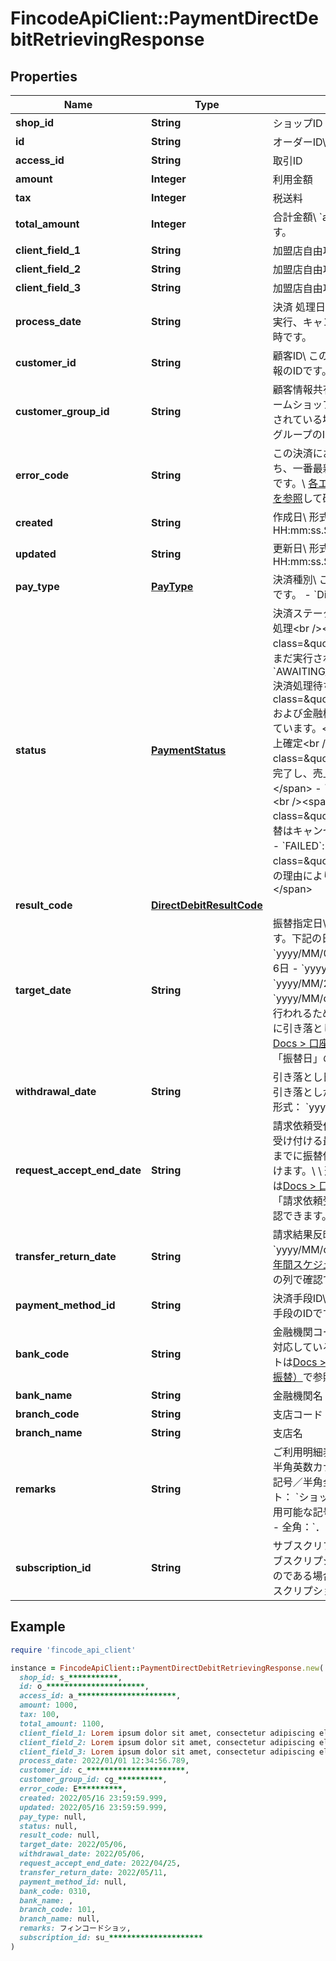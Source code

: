 # FincodeApiClient::PaymentDirectDebitRetrievingResponse

## Properties

| Name | Type | Description | Notes |
| ---- | ---- | ----------- | ----- |
| **shop_id** | **String** | ショップID  | [optional] |
| **id** | **String** | オーダーID\\ 決済情報のIDです。  | [optional] |
| **access_id** | **String** | 取引ID  | [optional] |
| **amount** | **Integer** | 利用金額  | [optional] |
| **tax** | **Integer** | 税送料  | [optional] |
| **total_amount** | **Integer** | 合計金額\\ &#x60;amount&#x60;と&#x60;tax&#x60;の合計値です。  | [optional] |
| **client_field_1** | **String** | 加盟店自由項目 1  | [optional] |
| **client_field_2** | **String** | 加盟店自由項目 2  | [optional] |
| **client_field_3** | **String** | 加盟店自由項目 3  | [optional] |
| **process_date** | **String** | 決済 処理日時\\ 決済の各種処理（決済実行、キャンセルなど）が行われた日時です。  | [optional] |
| **customer_id** | **String** | 顧客ID\\ この決済の請求先となる顧客情報のIDです。  | [optional] |
| **customer_group_id** | **String** | 顧客情報共有グループID\\ プラットフォームショップにおいて顧客情報が共有されている場合、顧客が所属する共有グループのIDです。  | [optional] |
| **error_code** | **String** | この決済において発生したエラーのうち、一番最新のエラーのエラーコードです。\\ [各エラーコードの定義はこちらを参照](https://docs.fincode.jp/develop_support/error)して確認できます。  | [optional] |
| **created** | **String** | 作成日\\ 形式：&#x60;yyyy/MM/dd HH:mm:ss.SSS&#x60;  | [optional] |
| **updated** | **String** | 更新日\\ 形式：&#x60;yyyy/MM/dd HH:mm:ss.SSS&#x60;  | [optional] |
| **pay_type** | [**PayType**](PayType.md) | 決済種別\\ この決済で利用する決済手段です。  - &#x60;Directdebit&#x60;: 口座振替  | [optional] |
| **status** | [**PaymentStatus**](PaymentStatus.md) | 決済ステータス  - &#x60;UNPROCESSED&#x60;: 未処理&lt;br /&gt;&lt;span class&#x3D;\&quot;smallText\&quot;&gt;振替はまだ実行されていません。&lt;/span&gt; - &#x60;AWAITING_PAYMENT_APPROVAL&#x60;: 決済処理待ち&lt;br /&gt;&lt;span class&#x3D;\&quot;smallText\&quot;&gt;fincodeおよび金融機関による振替処理を待っています。&lt;/span&gt; - &#x60;CAPTURED&#x60;: 売上確定&lt;br /&gt;&lt;span class&#x3D;\&quot;smallText\&quot;&gt;振替が完了し、売上が確定しています。&lt;/span&gt; - &#x60;CANCELED&#x60;: キャンセル&lt;br /&gt;&lt;span class&#x3D;\&quot;smallText\&quot;&gt;この振替はキャンセルされました。&lt;/span&gt; - &#x60;FAILED&#x60;: 請求失敗&lt;br /&gt;&lt;span class&#x3D;\&quot;smallText\&quot;&gt;何らかの理由により振替に失敗しました。&lt;/span&gt;  | [optional] |
| **result_code** | [**DirectDebitResultCode**](DirectDebitResultCode.md) |  | [optional] |
| **target_date** | **String** | 振替指定日\\ 振替を行う日を指定します。下記の日付を指定できます。  - &#x60;yyyy/MM/05&#x60;: 5日 - &#x60;yyyy/MM/06&#x60;: 6日 - &#x60;yyyy/MM/23&#x60;: 23日 - &#x60;yyyy/MM/27&#x60;: 27日  形式： &#x60;yyyy/MM/dd&#x60;\\ 実際の振替は営業日に行われるため、必ずしも指定した日付に引き落としはされません。\\ 詳細は[Docs &gt; 口座振替年間スケジュール](https://docs.fincode.jp/payment/directdebit/schedule)の「振替日」の列で確認できます。  | [optional] |
| **withdrawal_date** | **String** | 引き落とし日\\ 実際に購入者の口座から引き落としが行われた実績日です。\\ \\ 形式： &#x60;yyyy/MM/dd&#x60;  | [optional] |
| **request_accept_end_date** | **String** | 請求依頼受付期間 終了日\\ 振替依頼を受け付ける最終日。この日付の23:59までに振替依頼（決済実行）を受け付けます。\\ \\ 形式： &#x60;yyyy/MM/dd&#x60;\\ 詳細は[Docs &gt; 口座振替年間スケジュール](https://docs.fincode.jp/payment/directdebit/schedule)の「請求依頼受付期間終了日」の列で確認できます。  | [optional] |
| **transfer_return_date** | **String** | 請求結果反映 予定日\\ \\ 形式： &#x60;yyyy/MM/dd&#x60;\\ 詳細は[Docs &gt; 口座振替年間スケジュール](https://docs.fincode.jp/payment/directdebit/schedule)の「振替結果返却日」の列で確認できます。  | [optional] |
| **payment_method_id** | **String** | 決済手段ID\\ この決済に使用された決済手段のIDです。  | [optional] |
| **bank_code** | **String** | 金融機関コード\\ fincodeの口座振替に対応している金融機関のコードのリストは[Docs &gt; 利用可能な金融機関（口座振替）](https://docs.fincode.jp/payment/directdebit/restriction)で参照できます。  | [optional] |
| **bank_name** | **String** | 金融機関名  | [optional] |
| **branch_code** | **String** | 支店コード  | [optional] |
| **branch_name** | **String** | 支店名  | [optional] |
| **remarks** | **String** | ご利用明細表示内容  - フォーマット：半角英数カナ／全角英数カナ／一部の記号／半角全角スペース - デフォルト： &#x60;ショップ名カナの先頭9文字&#x60;  ※ 利用可能な記号  - 半角：&#x60;.&#x60;、&#x60;(&#x60;、&#x60;)&#x60;、&#x60;–&#x60; - 全角：&#x60;．&#x60;、&#x60;（&#x60;、&#x60;）&#x60;、&#x60;ー&#x60;  | [optional] |
| **subscription_id** | **String** | サブスクリプションID\\ この決済情報がブスクリプションにより生成されたものである場合、このフィールドにサブスクリプションIDが設定されます。  | [optional] |

## Example

```ruby
require 'fincode_api_client'

instance = FincodeApiClient::PaymentDirectDebitRetrievingResponse.new(
  shop_id: s_***********,
  id: o_**********************,
  access_id: a_**********************,
  amount: 1000,
  tax: 100,
  total_amount: 1100,
  client_field_1: Lorem ipsum dolor sit amet, consectetur adipiscing elit, sed do eiusmod tempor incididunt ut labore,
  client_field_2: Lorem ipsum dolor sit amet, consectetur adipiscing elit, sed do eiusmod tempor incididunt ut labore,
  client_field_3: Lorem ipsum dolor sit amet, consectetur adipiscing elit, sed do eiusmod tempor incididunt ut labore,
  process_date: 2022/01/01 12:34:56.789,
  customer_id: c_**********************,
  customer_group_id: cg_**********,
  error_code: E**********,
  created: 2022/05/16 23:59:59.999,
  updated: 2022/05/16 23:59:59.999,
  pay_type: null,
  status: null,
  result_code: null,
  target_date: 2022/05/06,
  withdrawal_date: 2022/05/06,
  request_accept_end_date: 2022/04/25,
  transfer_return_date: 2022/05/11,
  payment_method_id: null,
  bank_code: 0310,
  bank_name: ,
  branch_code: 101,
  branch_name: null,
  remarks: フィンコードショッ,
  subscription_id: su_*********************
)
```

